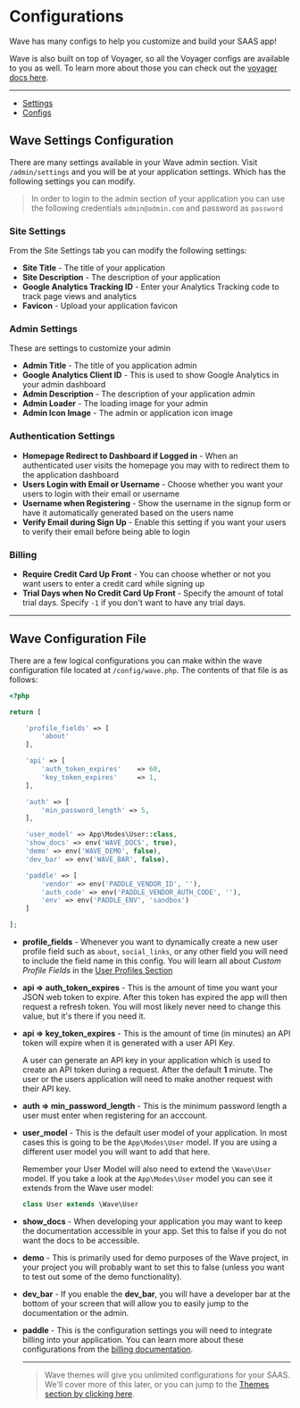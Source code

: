 # Configurations

Wave has many configs to help you customize and build your SAAS app!

Wave is also built on top of Voyager, so all the Voyager configs are available to you as well. To learn more about those you can check out the <a href="https://voyager-docs.devdojo.com/getting-started/configurations" target="_blank">voyager docs here</a>.

---

- [Settings](#settings)
- [Configs](#configs)

<a name="settings"></a>
## Wave Settings Configuration

There are many settings available in your Wave admin section. Visit `/admin/settings` and you will be at your application settings. Which has the following settings you can modify.

> In order to login to the admin section of your application you can use the following credentials `admin@admin.com` and password as `password`

### Site Settings

From the Site Settings tab you can modify the following settings:
- **Site Title** - The title of your application
- **Site Description** - The description of your application
- **Google Analytics Tracking ID** - Enter your Analytics Tracking code to track page views and analytics
- **Favicon** - Upload your application favicon

### Admin Settings

These are settings to customize your admin
- **Admin Title** - The title of you application admin
- **Google Analytics Client ID** - This is used to show Google Analytics in your admin dashboard
- **Admin Description** - The description of your application admin
- **Admin Loader** - The loading image for your admin
- **Admin Icon Image** - The admin or application icon image

### Authentication Settings

- **Homepage Redirect to Dashboard if Logged in** - When an authenticated user visits the homepage you may with to redirect them to the application dashboard
- **Users Login with Email or Username** - Choose whether you want your users to login with their email or username
- **Username when Registering** - Show the username in the signup form or have it automatically generated based on the users name
- **Verify Email during Sign Up** - Enable this setting if you want your users to verify their email before being able to login

### Billing

- **Require Credit Card Up Front** - You can choose whether or not you want users to enter a credit card while signing up
- **Trial Days when No Credit Card Up Front** - Specify the amount of total trial days. Specify `-1` if you don't want to have any trial days.

---

<a name="configs"></a>
## Wave Configuration File

There are a few logical configurations you can make within the wave configuration file located at `/config/wave.php`. The contents of that file is as follows:

```php
<?php

return [

	'profile_fields' => [
		'about'
	],

	'api' => [
		'auth_token_expires' 	=> 60,
		'key_token_expires'		=> 1,
	],

	'auth' => [
		'min_password_length' => 5,
	],

	'user_model' => App\Modes\User::class,
	'show_docs' => env('WAVE_DOCS', true),
    'demo' => env('WAVE_DEMO', false),
    'dev_bar' => env('WAVE_BAR', false),

    'paddle' => [
        'vendor' => env('PADDLE_VENDOR_ID', ''),
        'auth_code' => env('PADDLE_VENDOR_AUTH_CODE', ''),
        'env' => env('PADDLE_ENV', 'sandbox')
    ]

];
```

- **profile_fields** - Whenever you want to dynamically create a new user profile field such as `about`, `social_links`, or any other field you will need to include the field name in this config. You will learn all about *Custom Profile Fields* in the [User Profiles Section](/docs/features/user-profiles)

- **api => auth_token_expires** - This is the amount of time you want your JSON web token to expire. After this token has expired the app will then request a refresh token. You will most likely never need to change this value, but it's there if you need it.

- **api => key_token_expires** - This is the amount of time (in minutes) an API token will expire when it is generated with a user API Key.

    A user can generate an API key in your application which is used to create an API token during a request. After the default **1** minute. The user or the users application will need to make another request with their API key.

- **auth => min_password_length** - This is the minimum password length a user must enter when registering for an acccount.

- **user_model** - This is the default user model of your application. In most cases this is going to be the `App\Modes\User` model. If you are using a different user model you will want to add that here.

    Remember your User Model will also need to extend the `\Wave\User` model. If you take a look at the `App\Modes\User` model you can see it extends from the Wave user model:

    ```php
    class User extends \Wave\User
    ```

- **show_docs** - When developing your application you may want to keep the documentation accessible in your app. Set this to false if you do not want the docs to be accessible.

- **demo** - This is primarily used for demo purposes of the Wave project, in your project you will probably want to set this to false (unless you want to test out some of the demo functionality).

- **dev_bar** - If you enable the **dev_bar**, you will have a developer bar at the bottom of your screen that will allow you to easily jump to the documentation or the admin.

- **paddle** - This is the configuration settings you will need to integrate billing into your application. You can learn more about these configurations from the [billing documentation](/docs/billing/themes).

    ---

    > Wave themes will give you unlimited configurations for your SAAS. We'll cover more of this later, or you can jump to the [Themes section by clicking here](/docs/features/themes).
